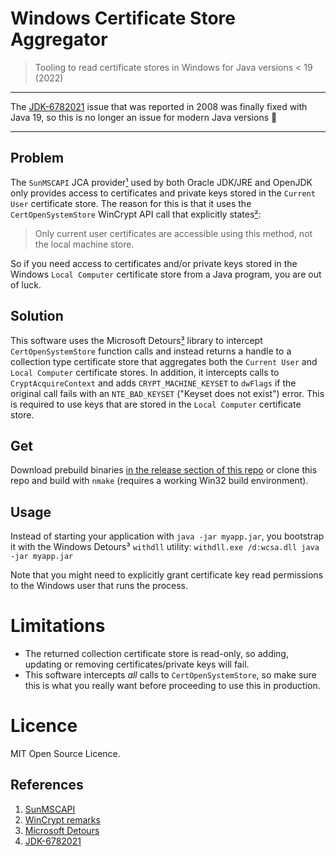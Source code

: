 # Windows Certificate Store Aggregator
> Tooling to read certificate stores in Windows for Java versions < 19 (2022)

-----
The [JDK-6782021][jdkbug] issue that was reported in 2008 was finally fixed with Java 19, so this is no longer an issue for modern Java versions 🥳

-----

## Problem
The `SunMSCAPI` JCA provider[¹][mscapi] used by both Oracle JDK/JRE and OpenJDK only provides access to certificates and private keys stored in the `Current User` certificate store. The reason for this is that it uses the `CertOpenSystemStore` WinCrypt API call that explicitly states[²][wincrypt]:

> Only current user certificates are accessible using this method, not the local machine store.

So if you need access to certificates and/or private keys stored in the Windows `Local Computer` certificate store from a Java program, you are out of luck.

## Solution
This software uses the Microsoft Detours[³][detours] library to intercept `CertOpenSystemStore` function calls and instead returns a handle to a collection type certificate store that aggregates both the `Current User` and `Local Computer` certificate stores.
In addition, it intercepts calls to `CryptAcquireContext` and adds `CRYPT_MACHINE_KEYSET` to `dwFlags` if the original call fails with an `NTE_BAD_KEYSET` ("Keyset does not exist") error. This is required to use keys that are stored in the `Local Computer` certificate store.

## Get
Download prebuild binaries [in the release section of this repo](https://github.com/oddbjornkvalsund/wcsa/releases) or clone this repo and build with `nmake` (requires a working Win32 build environment).

## Usage
Instead of starting your application with `java -jar myapp.jar`, you bootstrap it with the Windows Detours³ `withdll` utility: `withdll.exe /d:wcsa.dll java -jar myapp.jar`

Note that you might need to explicitly grant certificate key read permissions to the Windows user that runs the process.

# Limitations
* The returned collection certificate store is read-only, so adding, updating or removing certificates/private keys will fail.
* This software intercepts *all* calls to `CertOpenSystemStore`, so make sure this is what you really want before proceeding to use this in production.

# Licence
MIT Open Source Licence.

## References
1) [SunMSCAPI][mscapi]
2) [WinCrypt remarks][wincrypt]
3) [Microsoft Detours][detours]
4) [JDK-6782021][jdkbug]

[mscapi]: https://docs.oracle.com/javase/8/docs/technotes/guides/security/SunProviders.html#SunMSCAPI
[wincrypt]: https://docs.microsoft.com/en-us/windows/desktop/api/wincrypt/nf-wincrypt-certopensystemstorea#remarks
[detours]: https://github.com/Microsoft/Detours
[jdkbug]: https://bugs.openjdk.org/browse/JDK-6782021
